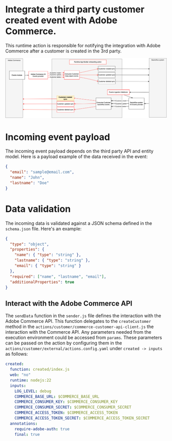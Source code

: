 # Integrate a third party customer created event with Adobe Commerce.

This runtime action is responsible for notifying the integration with Adobe Commerce after a customer is created in the 3rd party.

![Alt text](ExternalCustomerCreateSync.png "Title")

# Incoming event payload

The incoming event payload depends on the third party API and entity model.
Here is a payload example of the data received in the event:

```json
{
  "email": "sample@email.com",
  "name": "John",
  "lastname": "Doe"
}
```

# Data validation

The incoming data is validated against a JSON schema defined in the `schema.json` file.
Here's an example:

```json
{
  "type": "object",
  "properties": {
    "name": { "type": "string" },
    "lastname": { "type": "string" },
    "email": { "type": "string" }
  },
  "required": ["name", "lastname", "email"],
  "additionalProperties": true
}
```

## Interact with the Adobe Commerce API

The `sendData` function in the `sender.js` file defines the interaction with the Adobe Commerce API.
This function delegates to the `createCustomer` method in the `actions/customer/commerce-customer-api-client.js` the interaction with the Commerce API.
Any parameters needed from the execution environment could be accessed from `params`.
These parameters can be passed on the action by configuring them in the `actions/customer/external/actions.config.yaml` under `created -> inputs` as follows:

```yaml
created:
  function: created/index.js
  web: "no"
  runtime: nodejs:22
  inputs:
    LOG_LEVEL: debug
    COMMERCE_BASE_URL: $COMMERCE_BASE_URL
    COMMERCE_CONSUMER_KEY: $COMMERCE_CONSUMER_KEY
    COMMERCE_CONSUMER_SECRET: $COMMERCE_CONSUMER_SECRET
    COMMERCE_ACCESS_TOKEN: $COMMERCE_ACCESS_TOKEN
    COMMERCE_ACCESS_TOKEN_SECRET: $COMMERCE_ACCESS_TOKEN_SECRET
  annotations:
    require-adobe-auth: true
    final: true
```
